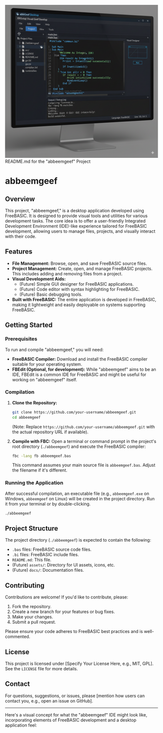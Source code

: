 ![IDEVisualGeef](../image/logon.png)
README.md for the "abbeemgeef" Project

# abbeemgeef

## Overview

This project, "abbeemgeef," is a desktop application developed using FreeBASIC. It is designed to provide visual tools and utilities for various development tasks. The core idea is to offer a user-friendly Integrated Development Environment (IDE)-like experience tailored for FreeBASIC development, allowing users to manage files, projects, and visually interact with their code.

## Features

*   **File Management:** Browse, open, and save FreeBASIC source files.
*   **Project Management:** Create, open, and manage FreeBASIC projects. This includes adding and removing files from a project.
*   **Visual Development Aids:**
    *   (Future) Simple GUI designer for FreeBASIC applications.
    *   (Future) Code editor with syntax highlighting for FreeBASIC.
    *   (Future) Basic debugging tools.
*   **Built with FreeBASIC:** The entire application is developed in FreeBASIC, making it lightweight and easily deployable on systems supporting FreeBASIC.

## Getting Started

### Prerequisites

To run and compile "abbeemgeef," you will need:

*   **FreeBASIC Compiler:** Download and install the FreeBASIC compiler suitable for your operating system.
*   **FBEdit (Optional, for development):** While "abbeemgeef" aims to be an IDE, FBEdit is a common IDE for FreeBASIC and might be useful for working on "abbeemgeef" itself.

### Compilation

1.  **Clone the Repository:**
    ```bash
    git clone https://github.com/your-username/abbeemgeef.git
    cd abbeemgeef
    ```
    (Note: Replace `https://github.com/your-username/abbeemgeef.git` with the actual repository URL if available).

2.  **Compile with FBC:**
    Open a terminal or command prompt in the project's root directory (`./abbeemgeef`) and execute the FreeBASIC compiler:
    ```bash
    fbc -lang fb abbeemgeef.bas
    ```
    This command assumes your main source file is `abbeemgeef.bas`. Adjust the filename if it's different.

### Running the Application

After successful compilation, an executable file (e.g., `abbeemgeef.exe` on Windows, `abbeemgeef` on Linux) will be created in the project directory. Run it from your terminal or by double-clicking.

```bash
./abbeemgeef
```

## Project Structure

The project directory (`./abbeemgeef`) is expected to contain the following:

*   `.bas` files: FreeBASIC source code files.
*   `.bi` files: FreeBASIC include files.
*   `README.md`: This file.
*   (Future) `assets/`: Directory for UI assets, icons, etc.
*   (Future) `docs/`: Documentation files.

## Contributing

Contributions are welcome! If you'd like to contribute, please:

1.  Fork the repository.
2.  Create a new branch for your features or bug fixes.
3.  Make your changes.
4.  Submit a pull request.

Please ensure your code adheres to FreeBASIC best practices and is well-commented.

## License

This project is licensed under [Specify Your License Here, e.g., MIT, GPL]. See the `LICENSE` file for more details.

## Contact

For questions, suggestions, or issues, please [mention how users can contact you, e.g., open an issue on GitHub].

---
Here's a visual concept for what the "abbeemgeef" IDE might look like, incorporating elements of FreeBASIC development and a desktop application feel:

 